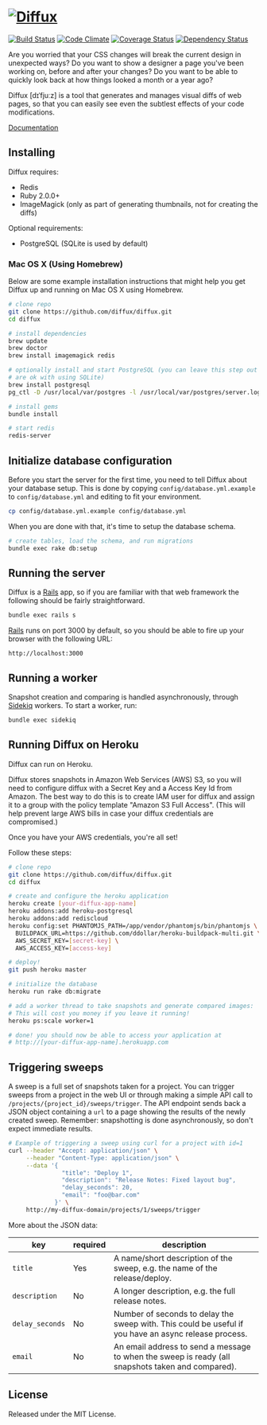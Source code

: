 # [![Diffux](https://raw.github.com/diffux/diffux/master/app/assets/images/diffux.png)](https://github.com/diffux/diffux/tree/master/app/assets/images)


[![Build Status](https://travis-ci.org/diffux/diffux.png)](https://travis-ci.org/diffux/diffux)
[![Code Climate](https://codeclimate.com/github/diffux/diffux.png)](https://codeclimate.com/github/diffux/diffux)
[![Coverage Status](https://coveralls.io/repos/diffux/diffux/badge.png?branch=master)](https://coveralls.io/r/diffux/diffux)
[![Dependency Status](https://gemnasium.com/diffux/diffux.svg)](https://gemnasium.com/diffux/diffux)


Are you worried that your CSS changes will break the current design in
unexpected ways? Do you want to show a designer a page you've been working on,
before and after your changes? Do you want to be able to quickly look back at
how things looked a month or a year ago?

Diffux [dɪˈfjuːz] is a tool that generates and manages visual diffs of web
pages, so that you can easily see even the subtlest effects of your code
modifications.

[Documentation]

## Installing

Diffux requires:

- Redis
- Ruby 2.0.0+
- ImageMagick (only as part of generating thumbnails, not for creating the
  diffs)

Optional requirements:

- PostgreSQL (SQLite is used by default)

### Mac OS X (Using Homebrew)

Below are some example installation instructions that might help you get Diffux
up and running on Mac OS X using Homebrew.

```bash
# clone repo
git clone https://github.com/diffux/diffux.git
cd diffux

# install dependencies
brew update
brew doctor
brew install imagemagick redis

# optionally install and start PostgreSQL (you can leave this step out if you
# are ok with using SQLite)
brew install postgresql
pg_ctl -D /usr/local/var/postgres -l /usr/local/var/postgres/server.log start

# install gems
bundle install

# start redis
redis-server
```

## Initialize database configuration

Before you start the server for the first time, you need to tell Diffux about
your database setup. This is done by copying `config/database.yml.example` to
`config/database.yml` and editing to fit your environment.

```bash
cp config/database.yml.example config/database.yml
```

When you are done with that, it's time to setup the database schema.

```bash
# create tables, load the schema, and run migrations
bundle exec rake db:setup
```

## Running the server

Diffux is a [Rails] app, so if you are familiar with that web framework the
following should be fairly straightforward.

```bash
bundle exec rails s
```

[Rails] runs on port 3000 by default, so you should be able to fire up your
browser with the following URL:

```
http://localhost:3000
```

## Running a worker

Snapshot creation and comparing is handled asynchronously, through [Sidekiq]
workers. To start a worker, run:

```bash
bundle exec sidekiq
```

## Running Diffux on Heroku

Diffux can run on Heroku.

Diffux stores snapshots in Amazon Web Services (AWS) S3, so you will need to
configure diffux with a Secret Key and a Access Key Id from Amazon. The best
way to do this is to create IAM user for diffux and assign it to a group with
the policy template "Amazon S3 Full Access". (This will help prevent large AWS
bills in case your diffux credentials are compromised.)

Once you have your AWS credentials, you're all set!

Follow these steps:

```bash
# clone repo
git clone https://github.com/diffux/diffux.git
cd diffux

# create and configure the heroku application
heroku create [your-diffux-app-name]
heroku addons:add heroku-postgresql
heroku addons:add rediscloud
heroku config:set PHANTOMJS_PATH=/app/vendor/phantomjs/bin/phantomjs \
  BUILDPACK_URL=https://github.com/ddollar/heroku-buildpack-multi.git \
  AWS_SECRET_KEY=[secret-key] \
  AWS_ACCESS_KEY=[access-key]

# deploy!
git push heroku master

# initialize the database
heroku run rake db:migrate

# add a worker thread to take snapshots and generate compared images:
# This will cost you money if you leave it running!
heroku ps:scale worker=1

# done! you should now be able to access your application at
# http://[your-diffux-app-name].herokuapp.com
```

## Triggering sweeps

A sweep is a full set of snapshots taken for a project. You can trigger sweeps
from a project in the web UI or through making a simple API call to
`/projects/{project_id}/sweeps/trigger`. The API endpoint sends back a JSON
object containing a `url` to a page showing the results of the newly created
sweep. Remember: snapshotting is done asynchronously, so don't expect immediate
results.

```bash
# Example of triggering a sweep using curl for a project with id=1
curl --header "Accept: application/json" \
     --header "Content-Type: application/json" \
     --data '{
               "title": "Deploy 1",
               "description": "Release Notes: Fixed layout bug",
               "delay_seconds": 20,
               "email": "foo@bar.com"
             }' \
     http://my-diffux-domain/projects/1/sweeps/trigger
```

More about the JSON data:

key             | required | description
--------------- | -------- | -----------
`title`         | Yes      | A name/short description of the sweep, e.g. the name of the release/deploy.
`description`   | No       | A longer description, e.g. the full release notes.
`delay_seconds` | No       | Number of seconds to delay the sweep with. This could be useful if you have an async release process.
`email`         | No       | An email address to send a message to when the sweep is ready (all snapshots taken and compared).

## License

Released under the MIT License.

[Documentation]: http://rubydoc.info/github/diffux/diffux
[Rails]: http://rubyonrails.org/
[Sidekiq]: http://sidekiq.org/
